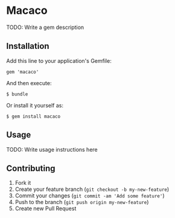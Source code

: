 # Macaco

TODO: Write a gem description

## Installation

Add this line to your application's Gemfile:

    gem 'macaco'

And then execute:

    $ bundle

Or install it yourself as:

    $ gem install macaco

## Usage

TODO: Write usage instructions here

## Contributing

1. Fork it
2. Create your feature branch (`git checkout -b my-new-feature`)
3. Commit your changes (`git commit -am 'Add some feature'`)
4. Push to the branch (`git push origin my-new-feature`)
5. Create new Pull Request
